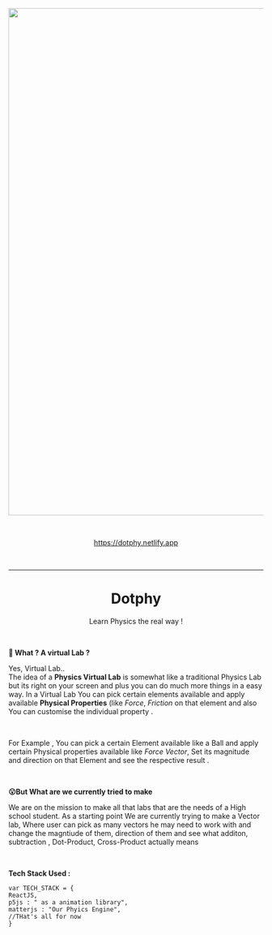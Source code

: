 <p align="center"> <img   width="1000px"   src="https://res.cloudinary.com/de096et9z/image/upload/v1601380404/dotphy_udvky8.svg"  align="center"/>  </p>
<br> 
<p align = "center"> <a href="https://dotphy.netlify.app">https://dotphy.netlify.app</a> </p><br>
<hr> 
 <h1 align="center"><b> Dotphy </b> </h1> <p align="center">Learn Physics the real way !  </p>
 <br> 
 
 **🤔 What ? A virtual Lab ?**  
<p> Yes, Virtual Lab.. <br> The idea of a <b>Physics Virtual Lab</b> is somewhat like a traditional Physics Lab but its right on your screen and plus you can do much more things in a easy way. In a Virtual Lab You can pick certain elements available and apply available <b>Physical Properties</b> (like  <i>Force</i>,  <i>Friction</i> on that element and also You can customise the individual property . </p>
<br>
<p> For Example , You can pick a certain Element available like a Ball and apply certain Physical properties available like <i>Force Vector</i>, Set its magnitude and direction on that Element and see the respective result . </p>
<br>

**😮But What are we currently tried to make**
<p> We are on the mission to make all that labs that are the needs of a High school student. As a starting point We are currently trying to make a Vector lab, Where user can pick as many vectors he may need to work with and change the magntiude of them, direction of them and see what additon, subtraction , Dot-Product, Cross-Product actually means</p>
<br>

**Tech Stack Used :**

```
var TECH_STACK = {
ReactJS,
p5js : " as a animation library",
matterjs : "Our Phyics Engine",
//THat's all for now
}

```
  

